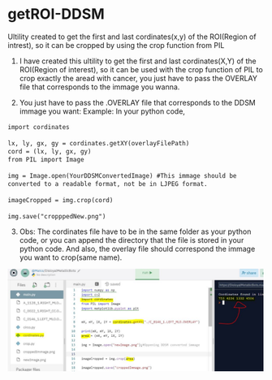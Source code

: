 # getROI-DDSM

Ultility created to get the first and last cordinates(x,y) of the ROI(Region of intrest), so it can be cropped by using the crop function from PIL

1. I have created this ultility to get the first and last cordinates(X,Y) of the ROI(Region of interest), so it can be used with the crop function of PIL to crop exactly the aread with cancer, you just have to pass the OVERLAY file that corresponds to the immage you wanna.

2. You just have to pass the .OVERLAY file that corresponds to the DDSM immage you want:
   Example: In your python code,

```
import cordinates

lx, ly, gx, gy = cordinates.getXY(overlayFilePath)
cord = (lx, ly, gx, gy)
from PIL import Image

img = Image.open(YourDDSMConvertedImage) #This immage should be converted to a readable format, not be in LJPEG format.

imageCropped = img.crop(cord)

img.save("cropppedNew.png")

```

3. Obs: The cordinates file have to be in the same folder as your python code, or you can append the directory that the file is stored in your python code. And also, the overlay file should correspond the immage you want to crop(same name).

<img src="./img.JPG"/>
